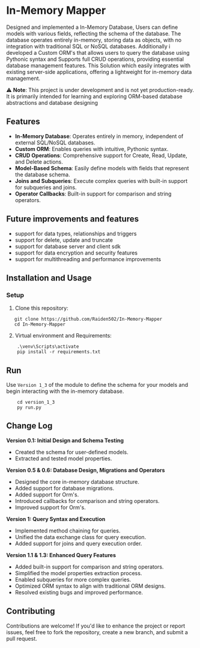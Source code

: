 # **In-Memory Mapper**

Designed and implemented a In-Memory Database, Users can define models with various fields, reflecting the schema of the database. The database operates entirely in-memory, storing data as objects, with no integration with traditional SQL or NoSQL databases. Additionally i developed a Custom ORM's that allows users to query the database using Pythonic syntax and Supports full CRUD operations, providing essential database management features. This Solution which easily integrates with existing server-side applications, offering a lightweight for in-memory data management.

⚠️ **Note**: This project is under development and is not yet production-ready. It is primarily intended for learning and exploring ORM-based database abstractions and database designing


## **Features**
- **In-Memory Database**: Operates entirely in memory, independent of external SQL/NoSQL databases.
- **Custom ORM**: Enables queries with intuitive, Pythonic syntax.
- **CRUD Operations**: Comprehensive support for Create, Read, Update, and Delete actions.
- **Model-Based Schema**: Easily define models with fields that represent the database schema.
- **Joins and Subqueries**: Execute complex queries with built-in support for subqueries and joins.
- **Operator Callbacks**: Built-in support for comparison and string operators.

## **Future improvements and features**
- support for data types, relationships and triggers
- support for delete, update and truncate
- support for database server and client sdk
- support for data encryption and security features
- support for multithreading and performance improvements

## **Installation and Usage**

### **Setup**
1. Clone this repository:
```
   git clone https://github.com/Raiden502/In-Memory-Mapper
   cd In-Memory-Mapper
```

2. Virtual environment and Requirements:
``` 
    .\venv\Scripts\activate
    pip install -r requirements.txt
```
## Run
Use `Version 1_3` of the module to define the schema for your models and begin interacting with the in-memory database.
```
    cd version_1_3
    py run.py
```

## Change Log
**Version 0.1: Initial Design and Schema Testing** 
- Created the schema for user-defined models.
- Extracted and tested model properties.

**Version 0.5 & 0.6: Database Design, Migrations and Operators**
- Designed the core in-memory database structure.
- Added support for database migrations.
- Added support for Orm's.
- Introduced callbacks for comparison and string operators.
- Improved support for Orm's.

**Version 1: Query Syntax and Execution**
- Implemented method chaining for queries.
- Unified the data exchange class for query execution.
- Added support for joins and query execution order.

**Version 1.1 & 1.3: Enhanced Query Features**
- Added built-in support for comparison and string operators.
- Simplified the model properties extraction process.
- Enabled subqueries for more complex queries.
- Optimized ORM syntax to align with traditional ORM designs.
- Resolved existing bugs and improved performance.

## Contributing
Contributions are welcome! If you'd like to enhance the project or report issues, feel free to fork the repository, create a new branch, and submit a pull request.

